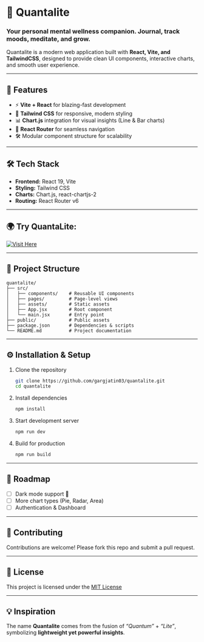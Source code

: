 # 🌌 Quantalite
### Your personal mental wellness companion. Journal, track moods, meditate, and grow.

Quantalite is a modern web application built with **React, Vite, and TailwindCSS**, designed to provide clean UI components, interactive charts, and smooth user experience.


---

## 🚀 Features

* ⚡ **Vite + React** for blazing-fast development
* 🎨 **Tailwind CSS** for responsive, modern styling
* 📊 **Chart.js** integration for visual insights (Line & Bar charts)
* 🧭 **React Router** for seamless navigation
* 🛠️ Modular component structure for scalability

---

## 🛠️ Tech Stack

* **Frontend:** React 19, Vite
* **Styling:** Tailwind CSS
* **Charts:** Chart.js, react-chartjs-2
* **Routing:** React Router v6

---

## 🌍 Try QuantaLite: 

[![Visit Here](https://img.shields.io/badge/Listen_Here-blue?style=for-the-badge)](https://quantalite.vercel.app/)

---

## 📂 Project Structure

```
quantalite/
├── src/
│   ├── components/    # Reusable UI components
│   ├── pages/         # Page-level views
│   ├── assets/        # Static assets
│   ├── App.jsx        # Root component
│   └── main.jsx       # Entry point
├── public/            # Public assets
├── package.json       # Dependencies & scripts
└── README.md          # Project documentation
```

---

## ⚙️ Installation & Setup

1. Clone the repository

   ```bash
   git clone https://github.com/gargjatin03/quantalite.git
   cd quantalite
   ```

2. Install dependencies

   ```bash
   npm install
   ```

3. Start development server

   ```bash
   npm run dev
   ```

4. Build for production

   ```bash
   npm run build
   ```

---


## 🧩 Roadmap

* [ ] Dark mode support 🌙
* [ ] More chart types (Pie, Radar, Area)
* [ ] Authentication & Dashboard

---

## 🤝 Contributing

Contributions are welcome! Please fork this repo and submit a pull request.

---


## 📜 License

This project is licensed under the [MIT License](./LICENSE)



---

## 💡 Inspiration

The name **Quantalite** comes from the fusion of *“Quantum”* + *“Lite”*, symbolizing **lightweight yet powerful insights**.
